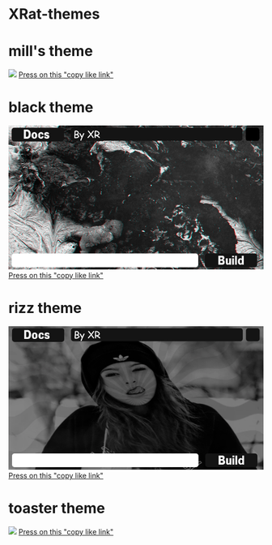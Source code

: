 # XRat-themes

# mill's theme
<img src="https://raw.githubusercontent.com/UndefinedClear/XRat-themes/refs/heads/main/mill.png">
<a href="https://raw.githubusercontent.com/UndefinedClear/XRat-themes/refs/heads/main/mill.png">Press on this "copy like link"</a>

# black theme
<img src="https://raw.githubusercontent.com/UndefinedClear/XRat-themes/refs/heads/main/black.png">
<a href="https://raw.githubusercontent.com/UndefinedClear/XRat-themes/refs/heads/main/black.png">Press on this "copy like link"</a>

# rizz theme
<img src="https://raw.githubusercontent.com/UndefinedClear/XRat-themes/refs/heads/main/rizz.png">
<a href="https://raw.githubusercontent.com/UndefinedClear/XRat-themes/refs/heads/main/rizz.png">Press on this "copy like link"</a>

# toaster theme
<img src="https://raw.githubusercontent.com/UndefinedClear/XRat-themes/refs/heads/main/toaster.png">
<a href="https://raw.githubusercontent.com/UndefinedClear/XRat-themes/refs/heads/main/toaster.png">Press on this "copy like link"</a>
